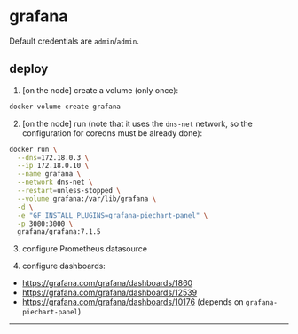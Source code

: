 # grafana

Default credentials are `admin`/`admin`.

## deploy

1. [on the node] create a volume (only once):
  ```sh
  docker volume create grafana
  ```

2. [on the node] run (note that it uses the `dns-net` network, so the configuration for coredns must be already done):
  ```sh
  docker run \
    --dns=172.18.0.3 \
    --ip 172.18.0.10 \
    --name grafana \
    --network dns-net \
    --restart=unless-stopped \
    --volume grafana:/var/lib/grafana \
    -d \
    -e "GF_INSTALL_PLUGINS=grafana-piechart-panel" \
    -p 3000:3000 \
    grafana/grafana:7.1.5
  ```

3. configure Prometheus datasource

4. configure dashboards:
  - https://grafana.com/grafana/dashboards/1860
  - https://grafana.com/grafana/dashboards/12539
  - https://grafana.com/grafana/dashboards/10176 (depends on `grafana-piechart-panel`)

---
